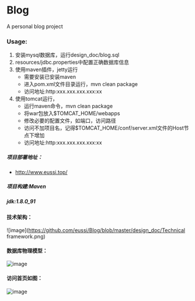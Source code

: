 # Blog
A personal blog project

### Usage:
1. 安装mysql数据库，运行design_doc/blog.sql
2. resources/jdbc.properties中配置正确数据库信息
3. 使用maven插件，jetty运行
    - 需要安装已安装maven  
    - 进入pom.xml文件目录运行，mvn clean package
    - 访问地址:http:xxx.xxx.xxx.xxx:xx 
4. 使用tomcat运行，
    - 运行maven命令，mvn clean package
    - 将war包放入$TOMCAT_HOME/webapps
    - 修改必要的配置文件，如端口，访问路径
    - 访问不加项目名，记得$TOMCAT_HOME/conf/server.xml文件的Host节点下增加<Context path="" docBase="Blog" debug="0" reloadable="true"/>
    - 访问地址:http:xxx.xxx.xxx.xxx:xx

##### 项目部署地址：

 - http://www.eussi.top/

##### 项目构建:Maven

##### jdk:1.8.0_91

#### 技术架构：
![image](https://github.com/eussi/Blog/blob/master/design_doc/Technical framework.png)
#### 数据库物理模型：
![image](https://github.com/eussi/Blog/blob/master/design_doc/physicaldiagram.png)
#### 访问首页如图：
![image](https://github.com/eussi/Blog/blob/master/design_doc/pre-index.jpg)
